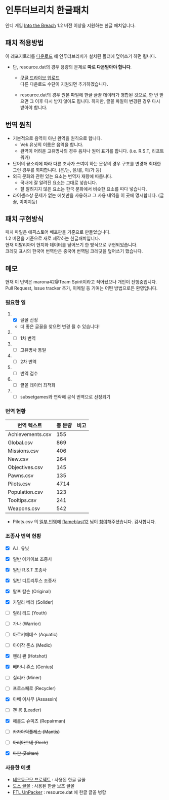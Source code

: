 # 인투더브리치 한글패치
인디 게임 [Into the Breach](http://subsetgames.com/itb.html) 1.2 버전 이상을 지원하는 한글 패치입니다.
## 패치 적용방법

이 레포지토리를 [다운로드](https://github.com/marona42/ITBKoreanPatch/archive/main.zip) 해 인투더브리치가 설치된 폴더에 덮어쓰기 하면 됩니다.  

- 단, resource.dat의 경우 용량의 문제로 __따로 다운받아야 합니다__.  
  - [구글 드라이브 업로드](https://drive.google.com/file/d/1I6SxLHsE6vhBt9W1z1CmVSrLqiUNethH/view?usp=sharing)  
  다른 다운로드 수단이 지원되면 추가하겠습니다.

  - resource.dat의 경우 원본 파일에 한글 글꼴 데이터가 병합된 것으로, 한 번 받으면 그 이후 다시 받지 않아도 됩니다. 하지만, 글꼴 파일이 변경된 경우 다시 받아야 합니다.

## 번역 원칙

- 기본적으로 음역이 아닌 완역을 원칙으로 합니다.
  - Vek 유닛의 이름은 음역을 합니다.
  - 완역이 어려운 고유명사의 경우 음차나 원어 표기를 합니다. (i.e. R.S.T, 리프트 워커)
- 단어의 끝소리에 따라 다른 조사가 쓰여야 하는 문장의 경우 구조를 변경해 최대한 그런 경우를 회피합니다. (은/는, 을/를, 이/가 등)
- 외국 문화와 관련 있는 요소는 번역자 재량에 따릅니다.
  - 국내에 잘 알려진 요소는 그대로 넣습니다.
  - 잘 알려지지 않은 요소는 한국 문화에서 비슷한 요소를 따다 넣습니다.
- 라이센스상 문제가 없는 에셋만을 사용하고 그 사용 내역을 이 곳에 명시합니다. (글꼴, 이미지등)  

## 패치 구현방식

패치 파일은 에픽스토어 배포판을 기준으로 만들었습니다.  
1.2 버전을 기준으로 새로 제작하는 한글패치입니다.  
현재 이탈리아어 현지화 데이터를 덮어쓰기 한 방식으로 구현되었습니다.  
크레딧 표시의 한국어 번역란은 중국어 번역팀 크레딧을 덮어쓰기 했습니다.  

## 메모

현재 이 번역은 marona42@Team Spirit이라고 적어뒀으나 개인이 진행중입니다.
Pull Request, Issue tracker 추가, 이메일 등 기여는 어떤 방법으로든 환영입니다.

### 필요한 일

1. - [x] 글꼴 선정  
   - 더 좋은 글꼴을 찾으면 변경 될 수 있습니다!
2. - [ ] 1차 번역  
3. - [ ] 고유명사 통일  
4. - [ ] 2차 번역  
5. - [ ] 번역 검수  
6. - [ ] 글꼴 데이터 최적화  
7. - [ ] subsetgames와 연락해 공식 번역으로 선정되기  
  
### 번역 현황

| 번역 텍스트      | 총 분량 | 비고 |
|------------------|---------|------|
| Achievements.csv |   155   |      |
| Global.csv       |   869   |      |
| Missions.csv     |   406   |      |
| New.csv          |   264   |      |
| Objectives.csv   |   145   |      |
| Pawns.csv        |   135   |      |
| Pilots.csv       |   4714  |      |
| Population.csv   |   123   |      |
| Tooltips.csv     |   241   |      |
| Weapons.csv      |   542   |      |
 
 - Pilots.csv 의 [일부 번역](https://github.com/marona42/ITBKoreanPatch/commit/a672bcd744201f3902eae86b7ca037ea623759eb)에 [flameblast12](https://github.com/flameblast12) 님이 [참여](https://github.com/marona42/ITBKoreanPatch/pull/1)해주셨습니다. 감사합니다. 

### 조종사 번역 현황

- [x] A.I. 유닛
- [x] 일반 아카이브 조종사
- [x] 일반 R.S.T 조종사
- [x] 일반 디트리투스 조종사
- [x] 랄프 칼슨 (Original)
- [x] 카밀라 베라 (Solider)
- [ ] 릴리 리드 (Youth)
- [ ] 가나 (Warrior)
- [ ] 아르키메데스 (Aquatic)
- [ ] 아이작 존스 (Medic)
- [x] 헨리 콴 (Hotshot)
- [x] 베타니 존스 (Genius)
- [ ] 실리카 (Miner)
- [ ] 프로스페로 (Recycler)
- [x] 아베 이사무 (Assassin)
- [ ] 첸 롱 (Leader)
- [x] 헤롤드 슈미츠 (Repairman)
- [ ] ~~카자아악플레스 (Mantis)~~
- [ ] ~~아리아드네 (Rock)~~
- [x] ~~마판 (Zoltan)~~


### 사용한 에셋

- [네오둥근모 프로젝트](https://github.com/Dalgona/neodgm) : 사용된 한글 글꼴  
- [도스 글꼴](https://github.com/hurss/fonts) : 사용된 한글 보조 글꼴  
- [FTL UnPacker](https://subsetgames.com/forum/viewtopic.php?t=2788) : resource.dat 에 한글 글꼴 병합
